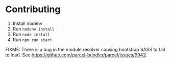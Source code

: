 # Contributing

1. Install nodenv
2. Run `nodenv install`
3. Run `node install`
4. Run `npm run start`

FIXME: There is a bug in the module resolver causing bootstrap SASS to fail to load.
See https://github.com/parcel-bundler/parcel/issues/9942.

